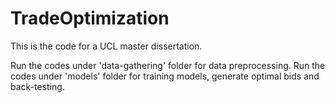 # TradeOptimization

This is the code for a UCL master dissertation. 

Run the codes under 'data-gathering' folder for data preprocessing. 
Run the codes under 'models' folder for training models, generate optimal bids and back-testing. 
